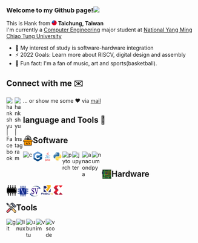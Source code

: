### Welcome to my Github page!<img src="https://raw.githubusercontent.com/verma-anushka/verma-anushka/master/gifs/wave.gif" width="30px"> 

<p>
This is Hank from <img src="materials/taiwan.png" width="13"/> <b>Taichung, Taiwan</b> </br> I'm currently a <a href="https://www.cs.nycu.edu.tw">Computer Engineering</a> major student at <a href="https://www.nycu.edu.tw">National Yang Ming Chiao Tung University</a> 
</p>


- 🤣 My interest of study is software-hardware integration
- ⚡️ 2022 Goals: Learn more about RISCV, digital design and assembly
-  🔭 Fun fact: I'm a fan of music, art and sports(basketball).

## Connect with me ✉️
[<img align="left" alt="hankshyu | Facebook" width="22px" src="https://cdn.jsdelivr.net/npm/simple-icons@v3/icons/facebook.svg" />](https://www.facebook.com/profile.php?id=100002563602760)
[<img align="left" alt="hankshyu | Instagram" width="22px" src="https://cdn.jsdelivr.net/npm/simple-icons@v3/icons/instagram.svg" />](https://www.instagram.com/orange_gama/)

... or show me some ♥ via [mail](mailto:hankshyu@gmail.com)

## language and Tools 🔨


## Software <img align="left" alt="software" width="26px" src="materials/software.png" />

<img align="left" alt="c" width="26px" src="https://cdn.jsdelivr.net/gh/devicons/devicon/icons/c/c-original.svg" />
<img align="left" alt="cplusplus" width="26px" src="https://github.com/devicons/devicon/blob/master/icons/cplusplus/cplusplus-original.svg" />

<img align="left" alt="java" width="26px" src="https://github.com/devicons/devicon/blob/master/icons/java/java-original-wordmark.svg" />

<img align="left" alt="python" width="26px" src="https://github.com/devicons/devicon/blob/master/icons/python/python-original.svg" />
<img align="left" alt="pytorch" width="26px" src="https://cdn.jsdelivr.net/gh/devicons/devicon/icons/pytorch/pytorch-original.svg" />
<img align="left" alt="jupyter" width="26px" src="https://cdn.jsdelivr.net/gh/devicons/devicon/icons/jupyter/jupyter-original-wordmark.svg" />
<img align="left" alt="anaconda" width="26px" src="https://cdn.jsdelivr.net/gh/devicons/devicon/icons/anaconda/anaconda-original.svg" />
<img align="left" alt="numpy" width="26px" src="https://cdn.jsdelivr.net/gh/devicons/devicon/icons/numpy/numpy-original.svg" />

<br>

## Hardware <img align="left" alt="hardware" width="26px" src="materials/motherboard.png" />
<img align="left" alt="ICicon" width="28px" src="materials/ic%20icon.svg" />
<img align="left" alt="verilog" width="32px" src="materials/verlog.svg" />
<img align="left" alt="systemverilog" width="32px" src="materials/systemverilog.svg" />
<img align="left" alt="riscv" width="32px" src="materials/riscv.png" />
<img align="left" alt="xilinx" width="26px" src="materials/xilinx.png" />

<br>

## Tools <img align="left" alt="hardware" width="26px" src="materials/tools.png" />
<img align="left" alt="git" width="26px" src="https://cdn.jsdelivr.net/gh/devicons/devicon/icons/git/git-plain.svg" />

<img align="left" alt="linux" width="26px" src="https://cdn.jsdelivr.net/gh/devicons/devicon/icons/linux/linux-original.svg" />

<img align="left" alt="ubuntu" width="26px" src="https://cdn.jsdelivr.net/gh/devicons/devicon/icons/ubuntu/ubuntu-plain.svg" />
<img align="left" alt="vim" width="26px" src="https://cdn.jsdelivr.net/gh/devicons/devicon/icons/vim/vim-original.svg" />
<img align="left" alt="vscode" width="26px" src="https://cdn.jsdelivr.net/gh/devicons/devicon/icons/vscode/vscode-original.svg" />




